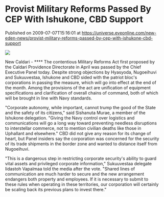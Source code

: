 # Provist Military Reforms Passed By CEP With Ishukone, CBD Support
Published on 2009-07-07T15:16:01 at https://universe.eveonline.com/new-eden-news/provist-military-reforms-passed-by-cep-with-ishukone-cbd-support

![](http://www.eve-mercury.net/images/mercurybanner.png)  
  
New Caldari - **** The contentious Military Reforms Act first proposed by the Caldari Providence Directorate in April was passed by the Chief Executive Panel today. Despite strong objections by Hyasyoda, Nugoeihuvi and Sukuuvestaa, Ishukone and CBD sided with the patriot bloc's corporations in passing the measure, which will go into effect at the end of the month. Among the provisions of the act are unification of equipment specifications and clarification of overall chains of command, both of which will be brought in line with Navy standards.

"Corporate autonomy, while important, cannot trump the good of the State and the safety of its citizens," said Sishanuta Murae, a member of the Ishukone delegation. "Giving the Navy control over logistics and communications will go a long way toward preventing needless disruptions to interstellar commerce, not to mention civilian deaths like those in Uphallant and elsewhere." CBD did not give any reason for its change of heart, but Panel insiders say the corporation was concerned for the security of its trade shipments in the border zone and wanted to distance itself from Nugoeihuvi.

"This is a dangerous step in restricting corporate security's ability to guard vital assets and privileged corporate information," Sukuuvestaa delegate Iidastoh Vapalmaa told the media after the vote. "Shared lines of communication are much harder to secure and the new arrangement endangers both property and employees. If it is necessary to submit to these rules when operating in these territories, our corporation will certainly be scaling back its previous plans to invest there."
